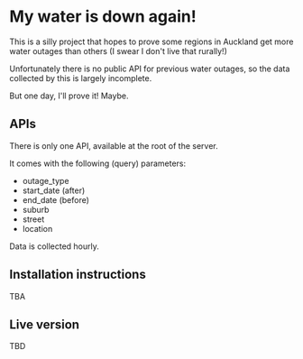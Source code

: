 # My water is down again!

This is a silly project that hopes to prove some regions in Auckland get more water outages than others (I swear I don't live that rurally!)

Unfortunately there is no public API for previous water outages, so the data collected by this is largely incomplete.

But one day, I'll prove it! Maybe.

## APIs

There is only one API, available at the root of the server.

It comes with the following (query) parameters:
- outage_type
- start_date (after)
- end_date (before)
- suburb
- street
- location

Data is collected hourly.

## Installation instructions

TBA

## Live version

TBD